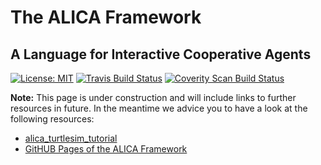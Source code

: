 # The ALICA Framework

## A Language for Interactive Cooperative Agents

[![License: MIT](https://img.shields.io/badge/License-MIT-yellow.svg)](https://opensource.org/licenses/MIT) [![Travis Build Status](https://secure.travis-ci.org/rapyuta-robotics/alica.svg?branch=rr-devel)](http://travis-ci.org/rapyuta-robotics/alica) [![Coverity Scan Build Status](https://scan.coverity.com/projects/rapyuta-robotics-alica/badge.svg)](https://scan.coverity.com/projects/rapyuta-robotics-alica)

**Note:** This page is under construction and will include links to further resources in future. In the meantime we advice you to have a look at the following resources:

* [alica_turtlesim_tutorial](https://github.com/rapyuta-robotics/alica-supplementary/tree/rr-devel/alica_ros_turtlesim)
* [GitHUB Pages of the ALICA Framework](https://rapyuta-robotics.github.io/alica/)

